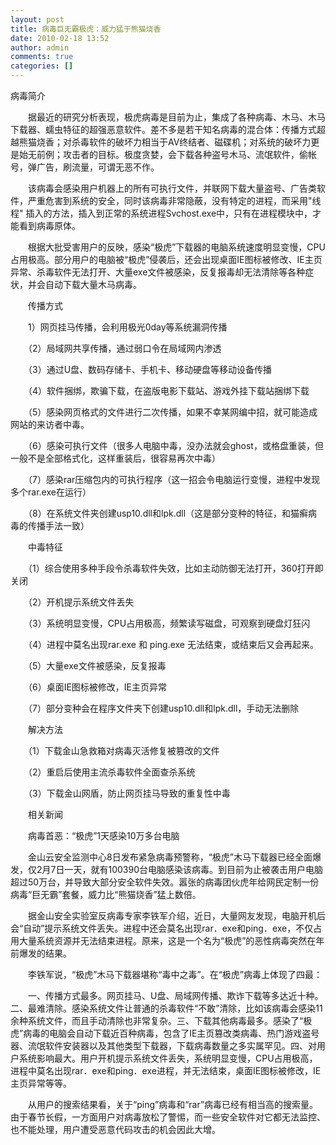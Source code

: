 ```yaml
---
layout: post
title: 病毒巨无霸极虎：威力猛于熊猫烧香
date: 2010-02-18 13:52
author: admin
comments: true
categories: []
---
```

病毒简介 

　　据最近的研究分析表现，极虎病毒是目前为止，集成了各种病毒、木马、木马下载器、蠕虫特征的超强恶意软件。差不多是若干知名病毒的混合体：传播方式超越熊猫烧香；对杀毒软件的破坏力相当于AV终结者、磁碟机；对系统的破坏力更是始无前例；攻击者的目标。极度贪婪，会下载各种盗号木马、流氓软件，偷帐号，弹广告，刷流量，可谓无恶不作。 

　　该病毒会感染用户机器上的所有可执行文件，并联网下载大量盗号、广告类软件，严重危害到系统的安全，同时该病毒非常隐蔽，没有特定的进程，而采用"线程" 插入的方法，插入到正常的系统进程Svchost.exe中，只有在进程模块中，才能看到病毒原体。 

　　根据大批受害用户的反映，感染“极虎”下载器的电脑系统速度明显变慢，CPU占用极高。部分用户的电脑被“极虎”侵袭后，还会出现桌面IE图标被修改、IE主页异常、杀毒软件无法打开、大量exe文件被感染，反复报毒却无法清除等各种症状，并会自动下载大量木马病毒。 

　　传播方式 

　　1）网页挂马传播，会利用极光0day等系统漏洞传播 

　　（2）局域网共享传播，通过弱口令在局域网内渗透 

　　（3）通过U盘、数码存储卡、手机卡、移动硬盘等移动设备传播 

　　（4）软件捆绑，欺骗下载，在盗版电影下载站、游戏外挂下载站捆绑下载 

　　（5）感染网页格式的文件进行二次传播，如果不幸某网编中招，就可能造成网站的来访者中毒。 

　　（6）感染可执行文件（很多人电脑中毒，没办法就会ghost，或格盘重装，但一般不是全部格式化，这样重装后，很容易再次中毒） 

　　（7）感染rar压缩包内的可执行程序（这一招会令电脑运行变慢，进程中发现多个rar.exe在运行） 

　　（8）在系统文件夹创建usp10.dll和lpk.dll（这是部分变种的特征，和猫癣病毒的传播手法一致） 

　　中毒特征 

　　（1）综合使用多种手段令杀毒软件失效，比如主动防御无法打开，360打开即关闭 

　　（2）开机提示系统文件丢失 

　　（3）系统明显变慢，CPU占用极高，频繁读写磁盘，可观察到硬盘灯狂闪 

　　（4）进程中莫名出现rar.exe 和 ping.exe 无法结束，或结束后又会再起来。 

　　（5）大量exe文件被感染，反复报毒 

　　（6）桌面IE图标被修改，IE主页异常 

　　（7）部分变种会在程序文件夹下创建usp10.dll和lpk.dll，手动无法删除 

　　解决方法 

　　（1）下载金山急救箱对病毒灭活修复被篡改的文件 

　　（2）重启后使用主流杀毒软件全面查杀系统 

　　（3）下载金山网盾，防止网页挂马导致的重复性中毒 

　　相关新闻 

　　病毒首恶：“极虎”1天感染10万多台电脑 

　　金山云安全监测中心8日发布紧急病毒预警称，“极虎”木马下载器已经全面爆发，仅2月7日一天，就有100390台电脑感染该病毒。到目前为止被袭击用户电脑超过50万台，并导致大部分安全软件失效。嚣张的病毒团伙虎年给网民定制一份病毒“巨无霸”套餐，威力比“熊猫烧香”猛上数倍。 

　　据金山安全实验室反病毒专家李铁军介绍，近日，大量网友发现，电脑开机后会“自动”提示系统文件丢失。进程中还会莫名出现rar．exe和ping．exe，不仅占用大量系统资源并无法结束进程。原来，这是一个名为“极虎”的恶性病毒突然在年前爆发的结果。 

　　李铁军说，“极虎”木马下载器堪称“毒中之毒”。在“极虎”病毒上体现了四最： 

　　一、传播方式最多。网页挂马、U盘、局域网传播、欺诈下载等多达近十种。二、最难清除。感染系统文件让普通的杀毒软件“不敢”清除，比如该病毒会感染11余种系统文件，而且手动清除也非常复杂。三、下载其他病毒最多。感染了“极虎”病毒的电脑会自动下载近百种病毒，包含了IE主页篡改类病毒、热门游戏盗号器、流氓软件安装器以及其他类型下载器，下载病毒数量之多实属罕见。四、对用户系统影响最大。用户开机提示系统文件丢失，系统明显变慢，CPU占用极高，进程中莫名出现rar．exe和ping．exe进程，并无法结束，桌面IE图标被修改，IE主页异常等等。 

　　从用户的搜索结果看，关于“ping”病毒和“rar”病毒已经有相当高的搜索量。由于春节长假，一方面用户对病毒放松了警惕，而一些安全软件对它都无法监控、也不能处理，用户遭受恶意代码攻击的机会因此大增。
